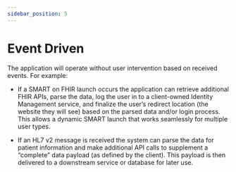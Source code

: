 ```yaml
---
sidebar_position: 5
---
```


# Event Driven

The application will operate without user intervention based on received events. For example:

 - If a SMART on FHIR launch occurs the application can retrieve additional FHIR APIs, parse the data, log the user in to a client-owned Identity Management service, and finalize the user’s redirect location (the website they will see) based on the parsed data and/or login process. This allows a dynamic SMART launch that works seamlessly for multiple user types.

 - If an HL7 v2 message is received the system can parse the data for patient information and make additional API calls to supplement a “complete” data payload (as defined by the client). This payload is then delivered to a downstream service or database for later use.